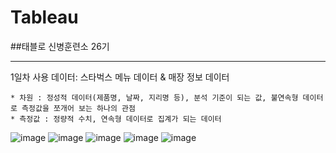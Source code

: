 # Tableau
##태블로 신병훈련소 26기 
<hr>
1일차
사용 데이터: 스타벅스 메뉴 데이터 & 매장 정보 데이터

    * 차원 : 정성적 데이터(제품명, 날짜, 지리명 등), 분석 기준이 되는 값, 불연속형 데이터로 측정값을 쪼개어 보는 하나의 관점
    * 측정값 : 정량적 수치, 연속형 데이터로 집계가 되는 데이터 

![image](https://github.com/user-attachments/assets/bc9bca3b-678a-49f5-8f1f-80ad7c16e0c9)
![image](https://github.com/user-attachments/assets/63798250-c308-442f-a0a8-8989da2ceadd)
![image](https://github.com/user-attachments/assets/5d2b3aa0-6378-4c5f-bf98-a6a7a706966f)
![image](https://github.com/user-attachments/assets/81dedc3f-3c53-4466-8353-23f07af37d79)
![image](https://github.com/user-attachments/assets/fbd79ff6-8a76-48c5-bbaa-ec1b00cb5c62)
